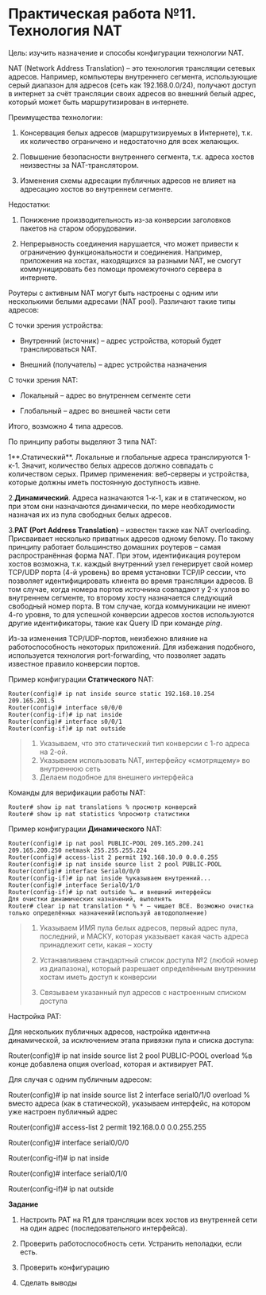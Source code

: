 # Практическая работа №11. Технология NAT

Цель: изучить назначение и способы конфигурации технологии NAT.

NAT \(Network Address Translation\) – это технология трансляции сетевых адресов. Например, компьютеры внутреннего сегмента, использующие серый диапазон для адресов \(сеть как 192.168.0.0/24\), получают доступ в интернет за счёт трансляции своих адресов во внешний белый адрес, который может быть маршрутизирован в интернете.

Преимущества технологии:

1. Консервация белых адресов \(маршрутизируемых в Интернете\), т.к. их количество ограничено и недостаточно для всех желающих.

2. Повышение безопасности внутреннего сегмента, т.к. адреса хостов неизвестны за NAT-транслятором.

3. Изменения схемы адресации публичных адресов не влияет на адресацию хостов во внутреннем сегменте.

Недостатки:

1. Понижение производительность из-за конверсии заголовков пакетов на старом оборудовании.

2. Непрерывность соединения нарушается, что может привести к ограничению функциональности и соединения. Например, приложения на хостах, находящихся за разными NAT, не смогут коммуницировать без помощи промежуточного сервера в интернете.

Роутеры с активным NAT могут быть настроены с одним или несколькими белыми адресами \(NAT pool\). Различают такие типы адресов:

С точки зрения устройства:

* Внутренний \(источник\) – адрес устройства, который будет транслироваться NAT.

* Внешний \(получатель\) – адрес устройства назначения

С точки зрения NAT:

* Локальный – адрес во внутреннем сегменте сети

* Глобальный – адрес во внешней части сети

Итого, возможно 4 типа адресов.

По принципу работы выделяют 3 типа NAT:

1**.Статический**. Локальные и глобальные адреса транслируются 1-к-1. Значит, количество белых адресов должно совпадать с количеством серых. Пример применения: веб-серверы и устройства, которые должны иметь постоянную доступность извне.

2.**Динамический**. Адреса назначаются 1-к-1, как и в статическом, но при этом они назначаются динамически, по мере необходимости назначая их из пула свободных белых адресов.

3.**PAT \(Port Address Translation\)** – известен также как NAT overloading. Присваивает несколько приватных адресов одному белому. По такому принципу работает большинство домашних роутеров – самая распространённая форма NAT. При этом, идентификация роутером хостов возможна, т.к. каждый внутренний узел генерирует свой номер TCP/UDP порта \(4-й уровень\) во время установки TCP/IP сессии, что позволяет идентифицировать клиента во время трансляции адресов. В том случае, когда номера портов источника совпадают у 2-х узлов во внутреннем сегменте, то второму хосту назначается следующий свободный номер порта. В том случае, когда коммуникации не имеют 4-го уровня, то для успешной конверсии адресов хостов используются другие идентификаторы, такие как Query ID при команде _ping_.

Из-за изменения TCP/UDP-портов, неизбежно влияние на работоспособность некоторых приложений. Для избежания подобного, используется технология port-forwarding, что позволяет задать известное правило конверсии портов.

Пример конфигурации **Статического** NAT:

```
Router(config)# ip nat inside source static 192.168.10.254 209.165.201.5 
Router(config)# interface s0/0/0
Router(config-if)# ip nat inside 
Router(config)# interface s0/0/1
Router(config-if)# ip nat outside 
```

> 1. Указываем, что это статический тип конверсии с 1-го адреса на 2-ой.
> 2. Указываем использовать NAT, интерфейсу «смотрящему» во внутреннюю сеть
> 3. Делаем подобное для внешнего интерфейса

Команды для верификации работы NAT:

```
Router# show ip nat translations % просмотр конверсий
Router# show ip nat statistics %просмотр статистики
```

Пример конфигурации **Динамического** NAT:

```
Router(config)# ip nat pool PUBLIC-POOL 209.165.200.241 209.165.200.250 netmask 255.255.255.224 
Router(config)# access-list 2 permit 192.168.10.0 0.0.0.255 
Router(config)# ip nat inside source list 2 pool PUBLIC-POOL 
Router(config)# interface Serial0/0/0
Router(config-if)# ip nat inside %указываем внутренний...
Router(config)# interface Serial0/1/0
Router(config-if)# ip nat outside %… и внешний интерфейсы
Для очистки динамических назначений, выполнять
Router# сlear ip nat translation * % * – чищает ВСЕ. Возможно очистка только определённых назначений(используй автодополнение)
```

> 1. Указываем ИМЯ пула белых адресов, первый адрес пула, последний, и МАСКУ, которая указывает какая часть адреса принадлежит сети, какая – хосту
> 2. Устанавливаем стандартный список доступа №2 \(любой номер из диапазона\), который разрешает определённым внутренним хостам иметь доступ к конверсии
>
> 3. Связываем указанный пул адресов с настроенным списком доступа

Настройка PAT:

Для нескольких публичных адресов, настройка идентична динамической, за исключением этапа привязки пула и списка доступа:

Router\(config\)\# ip nat inside source list 2 pool PUBLIC-POOL overload %в конце добавлена опция overload, которая и активирует PAT.

Для случая с одним публичным адресом:

Router\(config\)\# ip nat inside source list 2 interface serial0/1/0 overload % вместо адреса \(как в статической\), указываем интерфейс, на котором уже настроен публичный адрес

Router\(config\)\# access-list 2 permit 192.168.0.0 0.0.255.255

Router\(config\)\# interface serial0/0/0

Router\(config-if\)\# ip nat inside

Router\(config\)\# interface serial0/1/0

Router\(config-if\)\# ip nat outside

**Задание**

1. Настроить PAT на R1 для трансляции всех хостов из внутренней сети на один адрес \(последовательного интерфейса\).

2. Проверить работоспособность сети. Устранить неполадки, если есть.

3. Проверить конфигурацию

4. Сделать выводы

 

